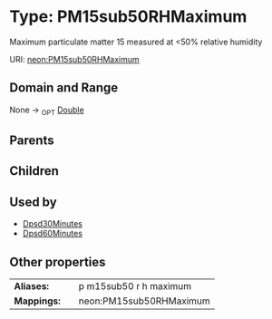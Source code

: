 
# Type: PM15sub50RHMaximum


Maximum particulate matter 15 measured at <50% relative humidity

URI: [neon:PM15sub50RHMaximum](https://data.neonscience.org/PM15sub50RHMaximum)


## Domain and Range

None ->  <sub>OPT</sub> [Double](types/Double.md)

## Parents


## Children


## Used by

 * [Dpsd30Minutes](Dpsd30Minutes.md)
 * [Dpsd60Minutes](Dpsd60Minutes.md)

## Other properties

|  |  |  |
| --- | --- | --- |
| **Aliases:** | | p m15sub50 r h maximum |
| **Mappings:** | | neon:PM15sub50RHMaximum |

